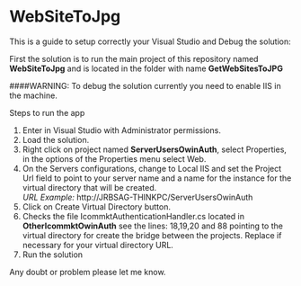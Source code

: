 # WebSiteToJpg

This is a guide to setup correctly your Visual Studio and Debug the solution:

First the solution is to run the main project of this repository named **WebSiteToJpg** and is located in the folder with name **GetWebSitesToJPG**

####WARNING:
To debug the solution currently you need to enable IIS in the machine.

Steps to run the app
 1. Enter in Visual Studio with Administrator permissions.
 2. Load the solution.
 3. Right click on project named **ServerUsersOwinAuth**, select Properties, in the options of the Properties menu select Web.
 4. On the Servers configurations, change to Local IIS and set the Project Url field to point to your server name and a name for the instance for the virtual directory that will be created.  
 _URL Example:_ http://JRBSAG-THINKPC/ServerUsersOwinAuth
 5. Click on Create Virtual Directory button.
 6. Checks the file IcommktAuthenticationHandler.cs located in **OtherIcommktOwinAuth** see the lines: 18,19,20 and 88 pointing to the virtual directory for create the bridge between the projects. Replace if necessary for your virtual directory URL.
 7. Run the solution
 
Any doubt or problem please let me know.
